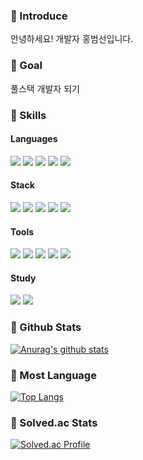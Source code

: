### 👋 Introduce
안녕하세요! 개발자 홍범선입니다.

### 🚀 Goal
풀스택 개발자 되기

### 💪 Skills
#### Languages
<p>
  <img src="https://img.shields.io/badge/java-007396?style=for-the-badge&logo=java&logoColor=white">
  <img src="https://img.shields.io/badge/python-3776AB?style=for-the-badge&logo=python&logoColor=white"> 
  <img src="https://img.shields.io/badge/html5-E34F26?style=for-the-badge&logo=html5&logoColor=white">
  <img src="https://img.shields.io/badge/css-1572B6?style=for-the-badge&logo=css3&logoColor=white"> 
  <img src="https://img.shields.io/badge/javascript-F7DF1E?style=for-the-badge&logo=javascript&logoColor=black">   
</p>

#### Stack
<p>
  <img src="https://img.shields.io/badge/react-61DAFB?style=for-the-badge&logo=React&logoColor=white">
  <img src="https://img.shields.io/badge/Next.js-000000?style=for-the-badge&logo=Next.js&logoColor=white"> 
  <img src="https://img.shields.io/badge/Spring-6DB33F?style=for-the-badge&logo=Spring&logoColor=white">
  <img src="https://img.shields.io/badge/TypeScript-3178C6?style=for-the-badge&logo=TypeScript&logoColor=white"> 
  <img src="https://img.shields.io/badge/jQuery-0769AD?style=for-the-badge&logo=jQuery&logoColor=black">   
</p>

#### Tools
<p>
  <img src="https://img.shields.io/badge/mariaDB-003545?style=for-the-badge&logo=mariaDB&logoColor=white"> 
  <img src="https://img.shields.io/badge/apache tomcat-F8DC75?style=for-the-badge&logo=apachetomcat&logoColor=white">
  <img src="https://img.shields.io/badge/github-181717?style=for-the-badge&logo=github&logoColor=white">
  <img src="https://img.shields.io/badge/git-F05032?style=for-the-badge&logo=git&logoColor=white">
  <img src="https://img.shields.io/badge/unity-003545?style=for-the-badge&logo=unity&logoColor=white">
</p>

#### Study
<p>
  <img src="https://img.shields.io/badge/Unreal Engine-0E1128?style=for-the-badge&logo=Unreal Engine&logoColor=white"> 
  <img src="https://img.shields.io/badge/C++-00599C?style=for-the-badge&logo=C++&logoColor=white">
</p>


### 🔭 Github Stats
[![Anurag's github stats](https://github-readme-stats.vercel.app/api?username=qjatjs123123)](https://github.com/anuraghazra/github-readme-stats)
### 💬 Most Language
[![Top Langs](https://github-readme-stats.vercel.app/api/top-langs/?username=qjatjs123123)](https://github.com/anuraghazra/github-readme-stats)
### 🔭 Solved.ac Stats
[![Solved.ac Profile](http://mazassumnida.wtf/api/v2/generate_badge?boj=qjatjs123123)](https://solved.ac/qjatjs123123/)
<!--
**qjatjs123123/qjatjs123123** is a ✨ _special_ ✨ repository because its `README.md` (this file) appears on your GitHub profile.

Here are some ideas to get you started:

- 🔭 I’m currently working on ...
- 🌱 I’m currently learning ...
- 👯 I’m looking to collaborate on ...
- 🤔 I’m looking for help with ...
- 💬 Ask me about ...
- 📫 How to reach me: ...
- 😄 Pronouns: ...
- ⚡ Fun fact: ...
-->
